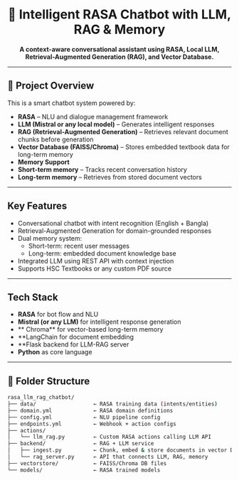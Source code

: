 <h1 align="center">🤖 Intelligent RASA Chatbot with LLM, RAG & Memory</h1>
<p align="center"><b>A context-aware conversational assistant using RASA, Local LLM, Retrieval-Augmented Generation (RAG), and Vector Database.</b></p>

---

## 🧠 Project Overview

This is a smart chatbot system powered by:
-  **RASA** – NLU and dialogue management framework
-  **LLM (Mistral or any local model)** – Generates intelligent responses
-  **RAG (Retrieval-Augmented Generation)** – Retrieves relevant document chunks before generation
-  **Vector Database (FAISS/Chroma)** – Stores embedded textbook data for long-term memory
-  **Memory Support**
  - **Short-term memory** – Tracks recent conversation history
  - **Long-term memory** – Retrieves from stored document vectors

---

## Key Features

- Conversational chatbot with intent recognition (English + Bangla)
- Retrieval-Augmented Generation for domain-grounded responses
- Dual memory system:
  - Short-term: recent user messages
  - Long-term: embedded document knowledge base
- Integrated LLM using REST API with context injection
- Supports HSC Textbooks or any custom PDF source

---

## Tech Stack

- **RASA** for bot flow and NLU
- **Mistral (or any LLM)** for intelligent response generation
- ** Chroma** for vector-based long-term memory
- **LangChain for document embedding
- **Flask backend for LLM-RAG server
- **Python** as core language

---

## 📁 Folder Structure

```bash
rasa_llm_rag_chatbot/
├── data/                  ← RASA training data (intents/entities)
├── domain.yml             ← RASA domain definitions
├── config.yml             ← NLU pipeline config
├── endpoints.yml          ← Webhook + action configs
├── actions/               
│   └── llm_rag.py         ← Custom RASA actions calling LLM API
├── backend/               ← RAG + LLM service
│   ├── ingest.py          ← Chunk, embed & store documents in vector DB
│   └── rag_server.py      ← API that connects LLM, RAG, memory
├── vectorstore/           ← FAISS/Chroma DB files
└── models/                ← RASA trained models
